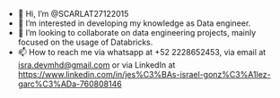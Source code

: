 - 👋 Hi, I’m @SCARLAT27122015
- 👀 I’m interested in developing my knowledge as Data engineer.
- 💞️ I’m looking to collaborate on data engineering projects, mainly focused on the usage of Databricks.
- 📫 How to reach me via whatsapp at +52 2228652453, via email at isra.devmhd@gmail.com or via LinkedIn at https://www.linkedin.com/in/jes%C3%BAs-israel-gonz%C3%A1lez-garc%C3%ADa-760808146

<!---
SCARLAT27122015/SCARLAT27122015 is a ✨ special ✨ repository because its `README.md` (this file) appears on your GitHub profile.
You can click the Preview link to take a look at your changes.
--->
